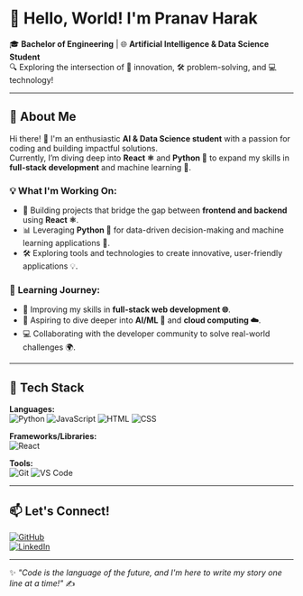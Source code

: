 # 👋 Hello, World! I'm Pranav Harak  

🎓 **Bachelor of Engineering** | 🌐 **Artificial Intelligence & Data Science Student**  
🔍 Exploring the intersection of 🌟 innovation, 🛠️ problem-solving, and 💻 technology!

---

## 📌 About Me  
Hi there! 👋 I'm an enthusiastic **AI & Data Science student** with a passion for coding and building impactful solutions.  
Currently, I’m diving deep into **React ⚛️** and **Python 🐍** to expand my skills in **full-stack development** and machine learning 🤖.

### 💡 **What I'm Working On:**  
- 🌟 Building projects that bridge the gap between **frontend and backend** using **React ⚛️**.  
- 📊 Leveraging **Python 🐍** for data-driven decision-making and machine learning applications 🤖.  
- 🛠️ Exploring tools and technologies to create innovative, user-friendly applications 💡.

### 🌱 **Learning Journey:**  
- 📘 Improving my skills in **full-stack web development 🌐**.  
- 🤖 Aspiring to dive deeper into **AI/ML 🤖** and **cloud computing ☁️**.  
- 💻 Collaborating with the developer community to solve real-world challenges 🌍.

---

## 🌟 Tech Stack  
**Languages:**  
![Python](https://img.shields.io/badge/-Python-3776AB?logo=python&logoColor=white&style=flat)
![JavaScript](https://img.shields.io/badge/-JavaScript-F7DF1E?logo=javascript&logoColor=black&style=flat)
![HTML](https://img.shields.io/badge/-HTML-E34F26?logo=html5&logoColor=white&style=flat)
![CSS](https://img.shields.io/badge/-CSS-1572B6?logo=css3&logoColor=white&style=flat)

**Frameworks/Libraries:**  
![React](https://img.shields.io/badge/-React-61DAFB?logo=react&logoColor=black&style=flat)

**Tools:**  
![Git](https://img.shields.io/badge/-Git-F05032?logo=git&logoColor=white&style=flat)
![VS Code](https://img.shields.io/badge/-VS%20Code-007ACC?logo=visual-studio-code&logoColor=white&style=flat)

---

## 📫 Let's Connect!  
[![GitHub](https://img.shields.io/badge/-GitHub-181717?logo=github&logoColor=white&style=flat)](https://github.com/pranavharak)  
[![LinkedIn](https://img.shields.io/badge/-LinkedIn-0077B5?logo=linkedin&logoColor=white&style=flat)](https://linkedin.com/in/pranav-harak-7960a5257)

---

✨ *"Code is the language of the future, and I'm here to write my story one line at a time!"* ✍️  
